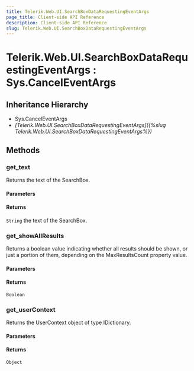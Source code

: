 ```yaml
---
title: Telerik.Web.UI.SearchBoxDataRequestingEventArgs
page_title: Client-side API Reference
description: Client-side API Reference
slug: Telerik.Web.UI.SearchBoxDataRequestingEventArgs
---
```


# Telerik.Web.UI.SearchBoxDataRequestingEventArgs : Sys.CancelEventArgs

## Inheritance Hierarchy

* Sys.CancelEventArgs
* *[Telerik.Web.UI.SearchBoxDataRequestingEventArgs]({%slug Telerik.Web.UI.SearchBoxDataRequestingEventArgs%})*

## Methods

###  get_text

Returns the text of the SearchBox.

#### Parameters

#### Returns

`String` the text of the SearchBox.


###  get_showAllResults

Returns a boolean value indicating whether all results should be shown, or just a portion of them, depending on the MaxResultsCount property value. 

#### Parameters

#### Returns

`Boolean`

###  get_userContext

Returns the UserContext object of type IDictionary.

#### Parameters

#### Returns

`Object`

